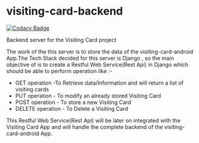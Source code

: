 # visiting-card-backend
[![Codacy   Badge](https://api.codacy.com/project/badge/Grade/36a751d6bf484c058bfedc94b9cabe78)](https://www.codacy.com/app/Ani2004/visiting-card-front?utm_source=github.com&amp;utm_medium=referral&amp;utm_content=JBossOutreach/visiting-card-front&amp;utm_campaign=Badge_Grade)

Backend server for the Visiting Card project

The work of the this server is to store the data of the visiting-card-android App.The Tech Stack decided for this server is Django , so the main objective of is to create a Restful Web Service(Rest Api) in Django which should be able to perform operation like :-

* GET operation -To Retrieve data/Information and will return a list of visiting cards
* PUT operation - To modify an already stored Visiting Card
* POST operation - To store a new Visiting Card
* DELETE operation - To Delete a Visiting Card

This Restful Web Service(Rest Api) will be later on integrated with the Visiting Card App and will handle the complete backend of the visiting-card-android App.

